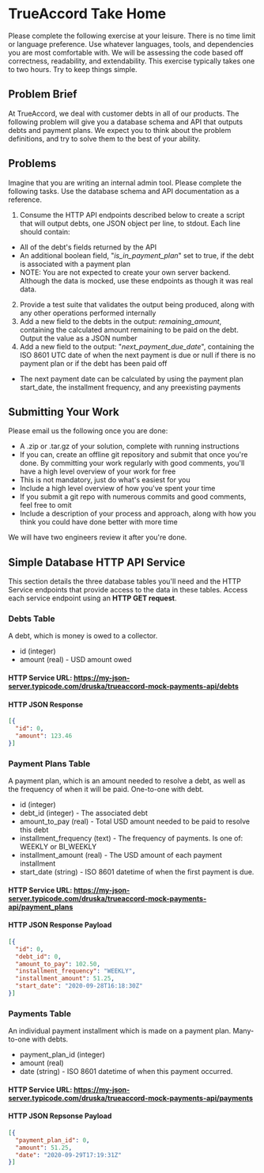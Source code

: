 # TrueAccord Take Home

Please complete the following exercise at your leisure. There is no time limit or language preference. Use whatever languages, tools, and dependencies you are most comfortable with. We will be assessing the code based off correctness, readability, and extendability. This exercise typically takes one to two hours. Try to keep things simple.

## Problem Brief

At TrueAccord, we deal with customer debts in all of our products. The following problem will give you a database schema and API that outputs debts and payment plans. We expect you to think about the problem definitions, and try to solve them to the best of your ability.

## Problems

Imagine that you are writing an internal admin tool. Please complete the following tasks. Use the database schema and API documentation as a reference.

1. Consume the HTTP API endpoints described below to create a script that will output debts, one JSON object per line, to stdout. Each line should contain:
 - All of the debt's fields returned by the API
 - An additional boolean field, "*is_in_payment_plan*" set to true, if the debt is associated with a payment plan
 - NOTE: You are not expected to create your own server backend. Although the data is mocked, use these endpoints as though it was real data.
2. Provide a test suite that validates the output being produced, along with any other operations performed internally
3. Add a new field to the debts in the output: *remaining_amount*, containing the calculated amount remaining to be paid on the debt. Output the value as a JSON number
4. Add a new field to the output: "*next_payment_due_date*", containing the ISO 8601 UTC date of when the next payment is due or null if there is no payment plan or if the debt has been paid off
 - The next payment date can be calculated by using the payment plan start_date, the installment frequency, and any preexisting payments

## Submitting Your Work

Please email us the following once you are done:

- A .zip or .tar.gz of your solution, complete with running instructions
 - If you can, create an offline git repository and submit that once you're done. By committing your work regularly with good comments, you'll have a high level overview of your work for free
 - This is not mandatory, just do what's easiest for you
- Include a high level overview of how you've spent your time
 - If you submit a git repo with numerous commits and good comments, feel free to omit
- Include a description of your process and approach, along with how you think you could have done better with more time

We will have two engineers review it after you're done.

## Simple Database HTTP API Service

This section details the three database tables you'll need and the HTTP Service endpoints that provide access to the data in these tables. Access each service endpoint using an **HTTP GET request**.

### Debts Table

A debt, which is money is owed to a collector.

* id (integer)
* amount (real) - USD amount owed

#### HTTP Service URL: https://my-json-server.typicode.com/druska/trueaccord-mock-payments-api/debts

#### HTTP JSON Response

```json
[{
  "id": 0,
  "amount": 123.46
}]
```

### Payment Plans Table

A payment plan, which is an amount needed to resolve a debt, as well as the frequency of when it will be paid. One-to-one with debt.


* id (integer)
* debt_id (integer) - The associated debt
* amount_to_pay (real) - Total USD amount needed to be paid to resolve this debt
* installment_frequency (text) - The frequency of payments. Is one of: WEEKLY or BI_WEEKLY
* installment_amount (real) - The USD amount of each payment installment
* start_date (string) - ISO 8601 datetime of when the first payment is due.

#### HTTP Service URL: https://my-json-server.typicode.com/druska/trueaccord-mock-payments-api/payment_plans

#### HTTP JSON Response Payload

```json
[{
  "id": 0,
  "debt_id": 0,
  "amount_to_pay": 102.50,
  "installment_frequency": "WEEKLY",
  "installment_amount": 51.25,
  "start_date": "2020-09-28T16:18:30Z"
}]
```

### Payments Table

An individual payment installment which is made on a payment plan. Many-to-one with debts.

* payment_plan_id (integer)
* amount (real)
* date (string) - ISO 8601 datetime of when this payment occurred.

#### HTTP Service URL: https://my-json-server.typicode.com/druska/trueaccord-mock-payments-api/payments

#### HTTP JSON Repsonse Payload

```json
[{
  "payment_plan_id": 0,
  "amount": 51.25,
  "date": "2020-09-29T17:19:31Z"
}]
```